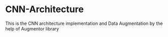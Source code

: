 # CNN-Architecture
This is the CNN architecture implementation and Data Augmentation by the help of Augmentor library
